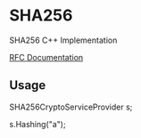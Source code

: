 # SHA256
SHA256 C++ Implementation

[RFC Documentation](https://tools.ietf.org/html/rfc4634#page-11)


## Usage

SHA256CryptoServiceProvider s;

s.Hashing("a");
